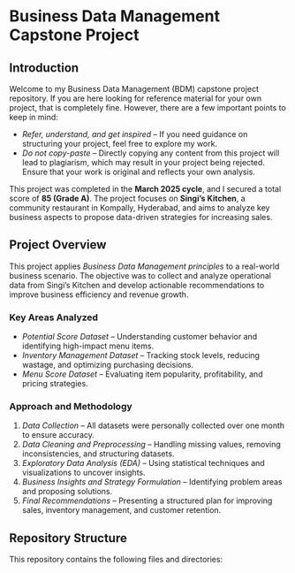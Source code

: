 # Business Data Management Capstone Project  

## Introduction  

Welcome to my Business Data Management (BDM) capstone project repository. If you are here looking for reference material for your own project, that is completely fine. However, there are a few important points to keep in mind:  

- *Refer, understand, and get inspired* – If you need guidance on structuring your project, feel free to explore my work.  
- *Do not copy-paste* – Directly copying any content from this project will lead to plagiarism, which may result in your project being rejected. Ensure that your work is original and reflects your own analysis.  

This project was completed in the **March 2025 cycle**, and I secured a total score of **85 (Grade A)**. The project focuses on **Singi’s Kitchen**, a community restaurant in Kompally, Hyderabad, and aims to analyze key business aspects to propose data-driven strategies for increasing sales.  

## Project Overview  

This project applies *Business Data Management principles* to a real-world business scenario. The objective was to collect and analyze operational data from Singi’s Kitchen and develop actionable recommendations to improve business efficiency and revenue growth.  

### Key Areas Analyzed  

- *Potential Score Dataset* – Understanding customer behavior and identifying high-impact menu items.  
- *Inventory Management Dataset* – Tracking stock levels, reducing wastage, and optimizing purchasing decisions.  
- *Menu Score Dataset* – Evaluating item popularity, profitability, and pricing strategies.  

### Approach and Methodology  

1. *Data Collection* – All datasets were personally collected over one month to ensure accuracy.  
2. *Data Cleaning and Preprocessing* – Handling missing values, removing inconsistencies, and structuring datasets.  
3. *Exploratory Data Analysis (EDA)* – Using statistical techniques and visualizations to uncover insights.  
4. *Business Insights and Strategy Formulation* – Identifying problem areas and proposing solutions.  
5. *Final Recommendations* – Presenting a structured plan for improving sales, inventory management, and customer retention.  

## Repository Structure  

This repository contains the following files and directories:
